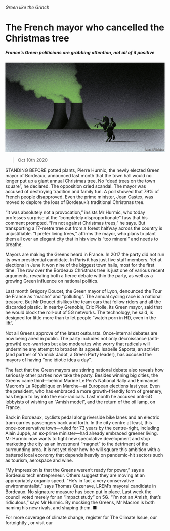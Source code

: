 ###### Green like the Grinch

# The French mayor who cancelled the Christmas tree 

##### France’s Green politicians are grabbing attention, not all of it positive 

![image](images/20201010_EUD003_0.jpg) 

> Oct 10th 2020 


STANDING BEFORE potted plants, Pierre Hurmic, the newly elected Green mayor of Bordeaux, announced last month that the town hall would no longer put up a giant annual Christmas tree. No “dead trees on the town square”, he declared. The opposition cried scandal. The mayor was accused of destroying tradition and family fun. A poll showed that 79% of French people disapproved. Even the prime minister, Jean Castex, was moved to deplore the loss of Bordeaux’s traditional Christmas tree.


“It was absolutely not a provocation,” insists Mr Hurmic, who today professes surprise at the “completely disproportionate” fuss that his comment prompted. “I’m not against Christmas trees,” he says. But transporting a 17-metre tree cut from a forest halfway across the country is unjustifiable. “I prefer living trees,” affirms the mayor, who plans to plant them all over an elegant city that in his view is “too mineral” and needs to breathe.



Mayors are making the Greens heard in France. In 2017 the party did not run its own presidential candidate. In Paris it has just five staff members. Yet at elections in June it won nine of the biggest town halls, most for the first time. The row over the Bordeaux Christmas tree is just one of various recent arguments, revealing both a fierce debate within the party, as well as a growing Green influence on national politics.


Last month Grégory Doucet, the Green mayor of Lyon, denounced the Tour de France as “macho” and “polluting”. The annual cycling race is a national treasure. But Mr Doucet dislikes the team cars that follow riders and all the discarded plastic. In nearby Grenoble, Eric Piolle, its Green mayor, said that he would block the roll-out of 5G networks. The technology, he said, is designed for little more than to let people “watch porn in HD, even in the lift”.


Not all Greens approve of the latest outbursts. Once-internal debates are now being aired in public. The party includes not only décroissance (anti-growth) eco-warriors but also moderates who worry that radicals will undermine any attempt to broaden its appeal. Isabelle Saporta, an activist (and partner of Yannick Jadot, a Green Party leader), has accused the mayors of having “one idiotic idea a day”.


The fact that the Green mayors are stirring national debate also reveals how seriously other parties now take the party. Besides winning big cities, the Greens came third—behind Marine Le Pen’s National Rally and Emmanuel Macron’s La République en Marche—at European elections last year. Even the president, who has embraced a more growth-friendly form of greenery, has begun to lay into the eco-radicals. Last month he accused anti-5G lobbyists of wishing an “Amish model”, and the return of the oil lamp, on France.


Back in Bordeaux, cyclists pedal along riverside bike lanes and an electric tram carries passengers back and forth. In the city centre at least, this once-conservative town—ruled for 73 years by the centre-right, including Alain Juppé, an ex-prime minister—had already embraced greener living. Mr Hurmic now wants to fight new speculative development and stop marketing the city as an investment “magnet” to the detriment of the surrounding area. It is not yet clear how he will square this ambition with a battered local economy that depends heavily on pandemic-hit sectors such as tourism, aerospace and wine.


“My impression is that the Greens weren’t ready for power,” says a Bordeaux tech entrepreneur. Others suggest they are moving at an appropriately organic speed. “He’s in fact a very conservative environmentalist,” says Thomas Cazenave, LREM’s mayoral candidate in Bordeaux. No signature measure has been put in place. Last week the council voted merely for an “impact study” on 5G. “I’m not an Amish, that’s ridiculous,” says Mr Hurmic. By mocking the Greens, Mr Macron is both naming his new rivals, and shaping them. ■


For more coverage of climate change, register for The Climate Issue, our fortnightly , or visit our 

